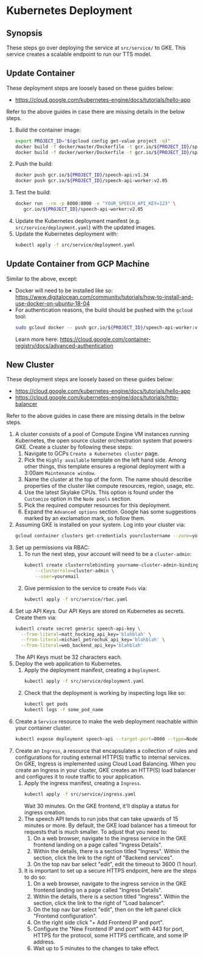 # Kubernetes Deployment

## Synopsis

These steps go over deploying the service at `src/service/` to GKE. This service creates a scalable
endpoint to run our TTS model.

## Update Container

These deployment steps are loosely based on these guides below:
- https://cloud.google.com/kubernetes-engine/docs/tutorials/hello-app

Refer to the above guides in case there are missing details in the below steps.

1. Build the container image:
   ```bash
   export PROJECT_ID="$(gcloud config get-value project -q)"
   docker build -f docker/master/Dockerfile -t gcr.io/${PROJECT_ID}/speech-api:v1.34 .
   docker build -f docker/worker/Dockerfile -t gcr.io/${PROJECT_ID}/speech-api-worker:v2.05 .
   ```
1. Push the build:
   ```bash
   docker push gcr.io/${PROJECT_ID}/speech-api:v1.34
   docker push gcr.io/${PROJECT_ID}/speech-api-worker:v2.05
   ```
1. Test the build:
   ```bash
   docker run --rm -p 8000:8000 -e "YOUR_SPEECH_API_KEY=123" \
      gcr.io/${PROJECT_ID}/speech-api-worker:v2.05
   ```
1. Update the Kubernetes deployment manifest (e.g. `src/service/deployment.yaml`) with the updated
   images.
1. Update the Kubernetes deployment with:
   ```bash
   kubectl apply -f src/service/deployment.yaml
   ```

## Update Container from GCP Machine

Similar to the above, except:

- Docker will need to be installed like so:
  https://www.digitalocean.com/community/tutorials/how-to-install-and-use-docker-on-ubuntu-18-04
- For authentication reasons, the build should be pushed with the `gcloud` tool:
  ```bash
  sudo gcloud docker -- push gcr.io/${PROJECT_ID}/speech-api-worker:v1.04
  ```
  Learn more here: https://cloud.google.com/container-registry/docs/advanced-authentication

## New Cluster

These deployment steps are loosely based on these guides below:
- https://cloud.google.com/kubernetes-engine/docs/tutorials/hello-app
- https://cloud.google.com/kubernetes-engine/docs/tutorials/http-balancer

Refer to the above guides in case there are missing details in the below steps.

1. A cluster consists of a pool of Compute Engine VM instances running Kubernetes, the open source
   cluster orchestration system that powers GKE. Create a cluster by following these steps:
    1. Navigate to GCPs `Create a Kubernetes cluster` page.
    1. Pick the `Highly available` template on the left hand side. Among other things, this template
       ensures a regional deployment with a 3:00am `Maintenance window`.
    1. Name the cluster at the top of the form. The name should describe properties of the cluster
       like compute resources, region, usage, etc.
    1. Use the latest Skylake CPUs. This option is found under the `Customize` option in the
       `Node pools` section.
    1. Pick the required computer resources for this deployment.
    1. Expand the `Advanced options` section. Google has some suggestions marked by an exclamation
      mark, so follow them.
1. Assuming GKE is installed on your system. Log into your cluster via:
   ```bash
   gcloud container clusters get-credentials yourclustername --zone=yourclusterzone
   ```
1. Set up permissions via RBAC:
    1. To run the next step, your account will need to be a `cluster-admin`:
       ```bash
       kubectl create clusterrolebinding yourname-cluster-admin-binding \
           --clusterrole=cluster-admin \
           --user=youremail
       ```
    2. Give permission to the service to create `Pods` via:
       ```bash
       kubectl apply -f src/service/rbac.yaml
       ```
1. Set up API Keys. Our API Keys are stored on Kubernetes as secrets. Create them via:
   ```bash
   kubectl create secret generic speech-api-key \
     --from-literal=matt_hocking_api_key='blahblah' \
     --from-literal=michael_petrochuk_api_key='blahblah' \
     --from-literal=web_backend_api_key='blahblah'
   ```
   The API Keys must be 32 characters each.
1. Deploy the web application to Kubernetes.
    1. Apply the deployment manifest, creating a `Deployment`.
       ```bash
       kubectl apply -f src/service/deployment.yaml
       ```
    1. Check that the deployment is working by inspecting logs like so:
       ```bash
       kubectl get pods
       kubectl logs -f some_pod_name
       ```
1. Create a `Service` resource to make the web deployment reachable within your container cluster.
   ```bash
   kubectl expose deployment speech-api --target-port=8000 --type=NodePort
   ```
1. Create an `Ingress`, a resource that encapsulates a collection of rules and configurations for
   routing external HTTP(S) traffic to internal services. On GKE, Ingress is implemented using
   Cloud Load Balancing. When you create an Ingress in your cluster, GKE creates an HTTP(S) load
   balancer and configures it to route traffic to your application.
    1. Apply the ingress manifest, creating a `Ingress`.
       ```bash
       kubectl apply -f src/service/ingress.yaml
       ```
       Wait 30 minutes. On the GKE frontend, it'll display a status for ingress creation.
    1. The speech API tends to run jobs that can take upwards of 15 minutes or more. By default,
       the GKE load balancer has a timeout for requests that is much smaller. To adjust that you
       need to:
        1. On a web browser, navigate to the ingress service in the GKE frontend landing on a
           page called "Ingress Details".
        1. Within the details, there is a section titled "Ingress". Within the section, click the
           link to the right of "Backend services".
        1. On the top nav bar select "edit", edit the timeout to 3600 (1 hour).
    1. It is important to set up a secure HTTPS endpoint, here are the steps to do so:
        1. On a web browser, navigate to the ingress service in the GKE frontend landing on a
           page called "Ingress Details".
        1. Within the details, there is a section titled "Ingress". Within the section, click the
           link to the right of "Load balancer".
        1. On the top nav bar select "edit", then on the left panel click "Frontend configuration".
        1. On the right side click "+ Add Frontend IP and port".
        1. Configure the "New Frontend IP and port" with 443 for port, HTTPS for the protocol,
           some HTTPS certificate, and some IP address.
        1. Wait up to 5 minutes to the changes to take effect.
